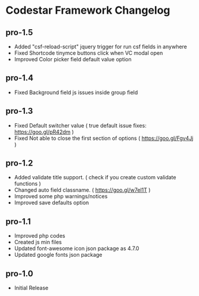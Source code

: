 # Codestar Framework Changelog

## pro-1.5
- Added "csf-reload-script" jquery trigger for run csf fields in anywhere
- Fixed Shortcode tinymce buttons click when VC modal open
- Improved Color picker field default value option

## pro-1.4
- Fixed Background field js issues inside group field

## pro-1.3
- Fixed Default switcher value ( true default issue fixes: https://goo.gl/pR42dm )
- Fixed Not able to close the first section of options ( https://goo.gl/Fgv4Jj )

## pro-1.2
- Added validate title support. ( check if you create custom validate functions )
- Changed auto field classname. ( https://goo.gl/w7el1T )
- Improved some php warnings/notices
- Improved save defaults option

## pro-1.1
- Improved php codes
- Created js min files
- Updated font-awesome icon json package as 4.7.0
- Updated google fonts json package

## pro-1.0
- Initial Release
